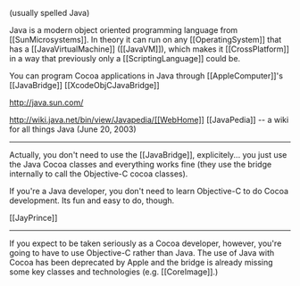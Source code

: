 

(usually spelled Java)

Java is a modern object oriented programming language from [[SunMicrosystems]]. In theory it can run on any [[OperatingSystem]] that has a [[JavaVirtualMachine]] ([[JavaVM]]), which makes it [[CrossPlatform]] in a way that previously only a [[ScriptingLanguage]] could be.

You can program Cocoa applications in Java through [[AppleComputer]]'s [[JavaBridge]] [[XcodeObjCJavaBridge]]

http://java.sun.com/

http://wiki.java.net/bin/view/Javapedia/[[WebHome]]  [[JavaPedia]] -- a wiki for all things Java  (June 20, 2003)

----

Actually, you don't need to use the [[JavaBridge]], explicitely... you just use the Java Cocoa classes and everything works fine (they use the bridge internally to call the Objective-C cocoa classes).

If you're a Java developer, you don't need to learn Objective-C to do Cocoa development.  Its fun and easy to do, though.

[[JayPrince]]

----

If you expect to be taken seriously as a Cocoa developer, however, you're going to have to use Objective-C rather than Java. The use of Java with Cocoa has been deprecated by Apple and the bridge is already missing some key classes and technologies (e.g. [[CoreImage]].)
